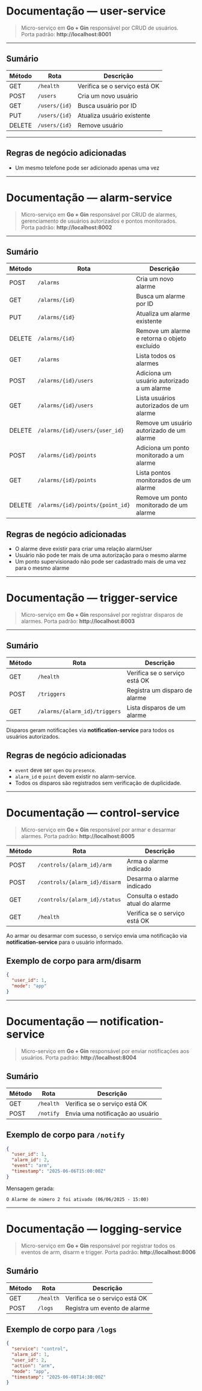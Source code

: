 # Documentação — **user-service**

> Micro-serviço em **Go + Gin** responsável por CRUD de usuários.  
> Porta padrão: **http://localhost:8001**

---

## Sumário

| Método | Rota                     | Descrição                     |
| ------ | ------------------------ | ----------------------------- |
| GET    | `/health`               | Verifica se o serviço está OK |
| POST   | `/users`                | Cria um novo usuário          |
| GET    | `/users/{id}`           | Busca usuário por ID          |
| PUT    | `/users/{id}`           | Atualiza usuário existente    |
| DELETE | `/users/{id}`           | Remove usuário                |

---

## Regras de negócio adicionadas
- Um mesmo telefone pode ser adicionado apenas uma vez

---

# Documentação — **alarm-service**

> Micro-serviço em **Go + Gin** responsável por CRUD de alarmes, gerenciamento de usuários autorizados e pontos monitorados.  
> Porta padrão: **http://localhost:8002**

---

## Sumário

| Método | Rota                                | Descrição                                   |
| ------ | ----------------------------------- | ------------------------------------------- |
| POST   | `/alarms`                           | Cria um novo alarme                         |
| GET    | `/alarms/{id}`                      | Busca um alarme por ID                      |
| PUT    | `/alarms/{id}`                      | Atualiza um alarme existente                |
| DELETE | `/alarms/{id}`                      | Remove um alarme e retorna o objeto excluído |
| GET    | `/alarms`                           | Lista todos os alarmes                      |
| POST   | `/alarms/{id}/users`                | Adiciona um usuário autorizado a um alarme  |
| GET    | `/alarms/{id}/users`                | Lista usuários autorizados de um alarme     |
| DELETE | `/alarms/{id}/users/{user_id}`      | Remove um usuário autorizado de um alarme   |
| POST   | `/alarms/{id}/points`               | Adiciona um ponto monitorado a um alarme    |
| GET    | `/alarms/{id}/points`               | Lista pontos monitorados de um alarme       |
| DELETE | `/alarms/{id}/points/{point_id}`    | Remove um ponto monitorado de um alarme     |

## Regras de negócio adicionadas
- O alarme deve existir para criar uma relação alarmUser
- Usuário não pode ter mais de uma autorização para o mesmo alarme
- Um ponto supervisionado não pode ser cadastrado mais de uma vez para o mesmo alarme

---


# Documentação — **trigger-service**

> Micro-serviço em **Go + Gin** responsável por registrar disparos de alarmes.
> Porta padrão: **http://localhost:8003**


---

## Sumário
| Método | Rota                               | Descrição                         |
| ------ | ---------------------------------- | --------------------------------- |
| GET    | `/health`                          | Verifica se o serviço está OK     |
| POST   | `/triggers`                        | Registra um disparo de alarme     |
| GET    | `/alarms/{alarm_id}/triggers`      | Lista disparos de um alarme       |

Disparos geram notificações via **notification-service** para todos os usuários autorizados.

## Regras de negócio adicionadas
- `event` deve ser `open` ou `presence`.
- `alarm_id` e `point` devem existir no alarm-service.
- Todos os disparos são registrados sem verificação de duplicidade.

---

# Documentação — **control-service**

> Micro-serviço em **Go + Gin** responsável por armar e desarmar alarmes.
> Porta padrão: **http://localhost:8005**


| Método | Rota                           | Descrição                             |
| ------ | ------------------------------ | ------------------------------------- |
| POST   | `/controls/{alarm_id}/arm`    | Arma o alarme indicado                |
| POST   | `/controls/{alarm_id}/disarm` | Desarma o alarme indicado             |
| GET    | `/controls/{alarm_id}/status` | Consulta o estado atual do alarme     |
| GET    | `/health`                     | Verifica se o serviço está OK         |
Ao armar ou desarmar com sucesso, o serviço envia uma notificação via **notification-service** para o usuário informado.

## Exemplo de corpo para arm/disarm

```json
{
  "user_id": 1,
  "mode": "app"
}
```

---

# Documentação — **notification-service**

> Micro-serviço em **Go + Gin** responsável por enviar notificações aos usuários.
> Porta padrão: **http://localhost:8004**

## Sumário
| Método | Rota      | Descrição                         |
| ------ | --------- | --------------------------------- |
| GET    | `/health` | Verifica se o serviço está OK     |
| POST   | `/notify` | Envia uma notificação ao usuário   |

## Exemplo de corpo para `/notify`

```json
{
  "user_id": 1,
  "alarm_id": 2,
  "event": "arm",
  "timestamp": "2025-06-06T15:00:00Z"
}
```

Mensagem gerada:

```
O Alarme de número 2 foi ativado (06/06/2025 - 15:00)
```

---

# Documentação — **logging-service**

> Micro-serviço em **Go + Gin** responsável por registrar todos os eventos de arm, disarm e trigger.
> Porta padrão: **http://localhost:8006**

## Sumário
| Método | Rota      | Descrição                         |
| ------ | --------- | --------------------------------- |
| GET    | `/health` | Verifica se o serviço está OK     |
| POST   | `/logs`   | Registra um evento de alarme      |

## Exemplo de corpo para `/logs`

```json
{
  "service": "control",
  "alarm_id": 1,
  "user_id": 2,
  "action": "arm",
  "mode": "app",
  "timestamp": "2025-06-08T14:30:00Z"
}
```
